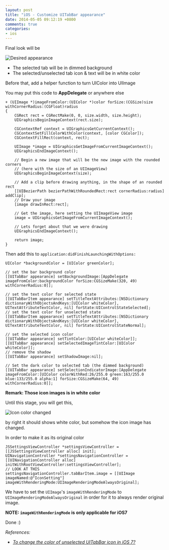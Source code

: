 ```yaml
---
layout: post
title: "iOS - Customize UITabBar appearance"
date: 2014-05-05 09:12:19 +0800
comments: true
categories: 
- ios
---
```


Final look will be

![Desired appearance](http://jslim89.github.com/images/posts/2014-05-05-ios-customize-uitabbar-appearance/tabbar-appearance-2.png)

- The selected tab will be in dimmed background
- The selected/unselected tab icon & text will be in white color

Before that, add a helper function to turn UIColor into UIImage

You may put this code to **AppDelegate** or anywhere else

```obj-c
+ (UIImage *)imageFromColor:(UIColor *)color forSize:(CGSize)size withCornerRadius:(CGFloat)radius
{
    CGRect rect = CGRectMake(0, 0, size.width, size.height);
    UIGraphicsBeginImageContext(rect.size);
    
    CGContextRef context = UIGraphicsGetCurrentContext();
    CGContextSetFillColorWithColor(context, [color CGColor]);
    CGContextFillRect(context, rect);
    
    UIImage *image = UIGraphicsGetImageFromCurrentImageContext();
    UIGraphicsEndImageContext();
    
    // Begin a new image that will be the new image with the rounded corners
    // (here with the size of an UIImageView)
    UIGraphicsBeginImageContext(size);
    
    // Add a clip before drawing anything, in the shape of an rounded rect
    [[UIBezierPath bezierPathWithRoundedRect:rect cornerRadius:radius] addClip];
    // Draw your image
    [image drawInRect:rect];
    
    // Get the image, here setting the UIImageView image
    image = UIGraphicsGetImageFromCurrentImageContext();
    
    // Lets forget about that we were drawing
    UIGraphicsEndImageContext();
    
    return image;
}
```

Then add this to `application:didFinishLaunchingWithOptions:`

```obj-c
UIColor *backgroundColor = [UIColor greenColor];

// set the bar background color
[[UITabBar appearance] setBackgroundImage:[AppDelegate imageFromColor:backgroundColor forSize:CGSizeMake(320, 49) withCornerRadius:0]];

// set the text color for selected state
[[UITabBarItem appearance] setTitleTextAttributes:[NSDictionary dictionaryWithObjectsAndKeys:[UIColor whiteColor], UITextAttributeTextColor, nil] forState:UIControlStateSelected];
// set the text color for unselected state
[[UITabBarItem appearance] setTitleTextAttributes:[NSDictionary dictionaryWithObjectsAndKeys:[UIColor whiteColor], UITextAttributeTextColor, nil] forState:UIControlStateNormal];

// set the selected icon color
[[UITabBar appearance] setTintColor:[UIColor whiteColor]];
[[UITabBar appearance] setSelectedImageTintColor:[UIColor whiteColor]];
// remove the shadow
[[UITabBar appearance] setShadowImage:nil];

// Set the dark color to selected tab (the dimmed background)
[[UITabBar appearance] setSelectionIndicatorImage:[AppDelegate imageFromColor:[UIColor colorWithRed:26/255.0 green:163/255.0 blue:133/255.0 alpha:1] forSize:CGSizeMake(64, 49) withCornerRadius:0]];
```

**Remark: Those icon images is in white color**

Until this stage, you will get this,

![Icon color changed](http://jslim89.github.com/images/posts/2014-05-05-ios-customize-uitabbar-appearance/tabbar-appearance-1.png)

by right it should shows white color, but somehow the icon image has changed.

In order to make it as its original color

```obj-c
JSSettingsViewController *settingsViewController = [[JSSettingsViewController alloc] init];
UINavigationController *settingsNavigationController = [[UINavigationController alloc] initWithRootViewController:settingsViewController];
// LOOK AT THIS
settingsNavigationController.tabBarItem.image = [[UIImage imageNamed:@"IconSetting"] imageWithRenderingMode:UIImageRenderingModeAlwaysOriginal];
```

We have to set the `UIImage`'s `imageWithRenderingMode` to `UIImageRenderingModeAlwaysOriginal` in order for it to always render original image.

**NOTE: `imageWithRenderingMode` is only applicable for iOS7**

Done :)

_References:_

* _[To change the color of unselected UITabBar icon in iOS 7?](https://stackoverflow.com/questions/21596515/to-change-the-color-of-unselected-uitabbar-icon-in-ios-7/21597313#21597313)_
